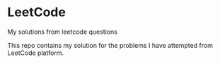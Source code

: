 # LeetCode
My solutions from leetcode questions

This repo contains my solution for the problems I have attempted from LeetCode platform.
